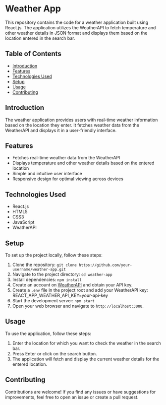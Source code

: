 # Weather App

This repository contains the code for a weather application built using React.js. The application utilizes the WeatherAPI to fetch temperature and other weather details in JSON format and displays them based on the location entered in the search bar.

## Table of Contents
- [Introduction](#introduction)
- [Features](#features)
- [Technologies Used](#technologies-used)
- [Setup](#setup)
- [Usage](#usage)
- [Contributing](#contributing)

## Introduction
The weather application provides users with real-time weather information based on the location they enter. It fetches weather data from the WeatherAPI and displays it in a user-friendly interface.

## Features
- Fetches real-time weather data from the WeatherAPI
- Displays temperature and other weather details based on the entered location
- Simple and intuitive user interface
- Responsive design for optimal viewing across devices

## Technologies Used
- React.js
- HTML5
- CSS3
- JavaScript
- WeatherAPI

## Setup
To set up the project locally, follow these steps:
1. Clone the repository: `git clone https://github.com/your-username/weather-app.git`
2. Navigate to the project directory: `cd weather-app`
3. Install dependencies: `npm install`
4. Create an account on [WeatherAPI](https://www.weatherapi.com/) and obtain your API key.
5. Create a `.env` file in the project root and add your WeatherAPI key: REACT_APP_WEATHER_API_KEY=your-api-key
6. Start the development server: `npm start`
7. Open your web browser and navigate to `http://localhost:3000`.

## Usage
To use the application, follow these steps:
1. Enter the location for which you want to check the weather in the search bar.
2. Press Enter or click on the search button.
3. The application will fetch and display the current weather details for the entered location.

## Contributing
Contributions are welcome! If you find any issues or have suggestions for improvements, feel free to open an issue or create a pull request.

